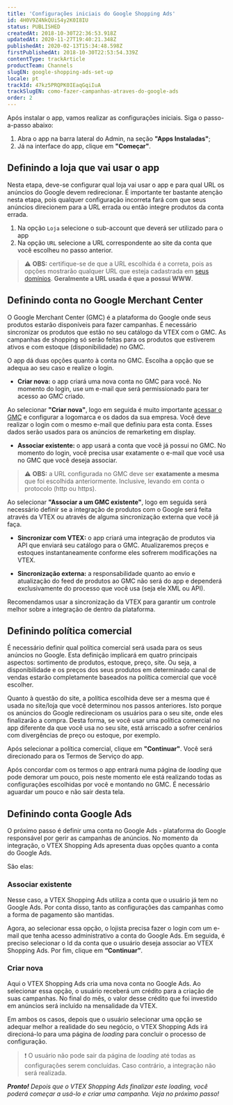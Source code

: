 ```yaml
---
title: 'Configurações iniciais do Google Shopping Ads'
id: 4H0V9Z4NkQUiS4y2K0I8IU
status: PUBLISHED
createdAt: 2018-10-30T22:36:53.918Z
updatedAt: 2020-11-27T19:40:21.348Z
publishedAt: 2020-02-13T15:34:48.598Z
firstPublishedAt: 2018-10-30T22:53:54.339Z
contentType: trackArticle
productTeam: Channels
slugEN: google-shopping-ads-set-up
locale: pt
trackId: 47kz5PRQPK0IEaqGqiIuA
trackSlugEN: como-fazer-campanhas-atraves-do-google-ads
order: 2
---
```


Após instalar o app, vamos realizar as configurações iniciais. Siga o passo-a-passo abaixo:

1. Abra o app na barra lateral do Admin, na seção __"Apps Instaladas"__;
2. Já na interface do app, clique em __"Começar"__.


## Definindo a loja que vai usar o app

Nesta etapa, deve-se configurar qual loja vai usar o app e para qual URL os anúncios do Google devem redirecionar. É importante ter bastante atenção nesta etapa, pois qualquer configuração incorreta fará com que seus anúncios direcionem para a URL errada ou então integre produtos da conta errada.

1. Na opção `Loja` selecione o sub-account que deverá ser utilizado para o app
2. Na opção `URL` selecione a URL correspondente ao site da conta que você escolheu no passo anterior.

> ⚠️ **OBS:** certifique-se de que a URL escolhida é a correta, pois as opções mostrarão qualquer URL que esteja cadastrada em [seus domínios](/pt/tutorial/configurando-dominios-no-license-manager/). **Geralmente a URL usada é que a possui WWW**.


## Definindo conta no Google Merchant Center

O Google Merchant Center (GMC) é a plataforma do Google onde seus produtos estarão disponíveis para fazer campanhas. É necessário sincronizar os produtos que estão no seu catálogo da VTEX com o GMC. As campanhas de shopping só serão feitas para os produtos que estiverem ativos e com estoque (disponibilidade) no GMC.

O app dá duas opções quanto à conta no GMC. Escolha a opção que se adequa ao seu caso e realize o login.

- __Criar nova:__ o app criará uma nova conta no GMC para você. No momento do login, use um e-mail que será permissionado para ter acesso ao GMC criado. 

Ao selecionar __"Criar nova"__, logo em seguida é muito importante [acessar o GMC](https://www.google.com/retail/solutions/merchant-center/) e configurar a logomarca e os dados da sua empresa. Você deve realizar o login com o mesmo e-mail que definiu para esta conta. Esses dados serão usados para os anúncios de remarketing em display.

- __Associar existente:__ o app usará a conta que você já possui no GMC. No momento do login, você precisa usar exatamente o e-mail que você usa no GMC que você deseja associar.

> ⚠️ **OBS:** a URL configurada no GMC deve ser **exatamente a mesma** que foi escolhida anteriormente. Inclusive, levando em conta o protocolo (http ou https).

Ao selecionar __"Associar a um GMC existente"__, logo em seguida será necessário definir se a integração de produtos com o Google será feita através da VTEX ou através de alguma sincronização externa que você já faça.

- __Sincronizar com VTEX:__ o app criará uma integração de produtos via API que enviará seu catálogo para o GMC. Atualizaremos preços e estoques instantaneamente conforme eles sofrerem modificações na VTEX.

- __Sincronização externa:__ a responsabilidade quanto ao envio e atualização do feed de produtos ao GMC não será do app e dependerá exclusivamente do processo que você usa (seja ele XML ou API).

Recomendamos usar a sincronização da VTEX para garantir um controle melhor sobre a integração de dentro da plataforma.

## Definindo política comercial

É necessário definir qual política comercial será usada para os seus anúncios no Google. Esta definição implicará em quatro principais aspectos: sortimento de produtos, estoque, preço, site. Ou seja, a disponibilidade e os preços dos seus produtos em determinado canal de vendas estarão completamente baseados na política comercial que você escolher.

Quanto à questão do site, a política escolhida deve ser a mesma que é usada no site/loja que você determinou nos passos anteriores. Isto porque os anúncios do Google redirecionam os usuários para o seu site, onde eles finalizarão a compra. Desta forma, se você usar uma política comercial no app diferente da que você usa no seu site, está arriscado a sofrer cenários com divergências de preço ou estoque, por exemplo.

Após selecionar a política comercial, clique em __"Continuar"__. Você será direcionado para os Termos de Serviço do app.

Após concordar com os termos o app entrará numa página de *loading* que pode demorar um pouco, pois neste momento ele está realizando todas as configurações escolhidas por você e montando no GMC. É necessário aguardar um pouco e não sair desta tela.

## Definindo conta Google Ads

O próximo passo é definir uma conta no Google Ads - plataforma do Google responsável por gerir as campanhas de anúncios. No momento da integração, o VTEX Shopping Ads apresenta duas opções quanto a conta do Google Ads.

São elas:

### Associar existente

Nesse caso, a VTEX Shopping Ads utiliza a conta que o usuário já tem no Google Ads. Por conta disso, tanto as configurações das campanhas como a forma de pagamento são mantidas. 

Agora, ao selecionar essa opção, o lojista precisa fazer o login com um e-mail que tenha acesso administrativo a conta do Google Ads. Em seguida, é preciso selecionar o Id da conta que o usuário deseja associar ao VTEX Shopping Ads. Por fim, clique em __“Continuar”__. 

### Criar nova

Aqui o VTEX Shopping Ads cria uma nova conta no Google Ads. Ao selecionar essa opção, o usuário receberá um crédito para a criação de suas campanhas.	 No final do mês, o valor desse crédito que foi investido em anúncios será incluído na mensalidade da VTEX. 

Em ambos os casos, depois que o usuário selecionar uma opção se adequar melhor a realidade do seu negócio, o VTEX Shopping Ads irá direcioná-lo para uma página de *loading* para concluir o processo de configuração. 

> ❗️ O usuário não pode sair da página de *loading* até todas as configurações serem concluídas. Caso contrário, a integração não será realizada.

*__Pronto!__ Depois que o VTEX Shopping Ads finalizar este loading, você poderá começar a usá-lo e criar uma campanha. Veja no próximo passo!*
